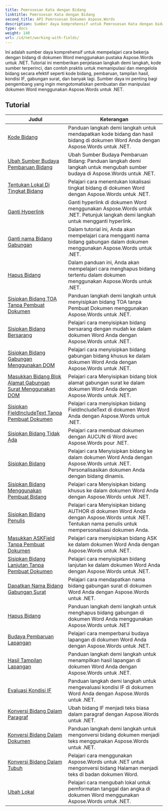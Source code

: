```yaml
---
title: Pemrosesan Kata dengan Bidang
linktitle: Pemrosesan Kata dengan Bidang
second_title: API Pemrosesan Dokumen Aspose.Words
description: Sumber daya komprehensif untuk Pemrosesan Kata dengan bidang di dokumen Word menggunakan Aspose.Words untuk .NET. Tutorial, contoh dan penjelasan detail.
type: docs
weight: 140
url: /id/net/working-with-fields/
---
```

Ini adalah sumber daya komprehensif untuk mempelajari cara bekerja dengan bidang di dokumen Word menggunakan pustaka Aspose.Words untuk .NET. Tutorial ini memberikan penjelasan langkah demi langkah, kode sumber terperinci, dan contoh praktis untuk memanipulasi dan mengelola bidang secara efektif seperti kode bidang, pembaruan, tampilan hasil, kondisi IF, gabungan surat, dan banyak lagi. Sumber daya ini penting bagi pengembang yang ingin mengotomatiskan pembuatan dan manipulasi dokumen Word menggunakan Aspose.Words untuk .NET.

 ## Tutorial
| Judul | Keterangan |
| --- | --- |
| [Kode Bidang](./field-code/) | Panduan langkah demi langkah untuk mendapatkan kode bidang dan hasil bidang di dokumen Word Anda dengan Aspose.Words untuk .NET. |
| [Ubah Sumber Budaya Pembaruan Bidang](./change-field-update-culture-source/) | Ubah Sumber Budaya Pembaruan Bidang: Panduan langkah demi langkah untuk mengubah sumber budaya di Aspose.Words untuk .NET.|
| [Tentukan Lokal Di Tingkat Bidang](./specify-locale-at-field-level/) | Pelajari cara menentukan lokalisasi tingkat bidang di dokumen Word dengan Aspose.Words untuk .NET. |
| [Ganti Hyperlink](./replace-hyperlinks/) | Ganti hyperlink di dokumen Word menggunakan Aspose.Words untuk .NET. Petunjuk langkah demi langkah untuk mengganti hyperlink. |
| [Ganti nama Bidang Gabungan](./rename-merge-fields/) | Dalam tutorial ini, Anda akan mempelajari cara mengganti nama bidang gabungan dalam dokumen menggunakan Aspose.Words untuk .NET. |
| [Hapus Bidang](./remove-field/) | Dalam panduan ini, Anda akan mempelajari cara menghapus bidang tertentu dalam dokumen menggunakan Aspose.Words untuk .NET. |
| [Sisipkan Bidang TOA Tanpa Pembuat Dokumen](./insert-toafield-without-document-builder/) | Panduan langkah demi langkah untuk menyisipkan bidang TOA tanpa Pembuat Dokumen menggunakan Aspose.Words untuk .NET. |
| [Sisipkan Bidang Bersarang](./insert-nested-fields/) | Pelajari cara menyisipkan bidang bersarang dengan mudah ke dalam dokumen Word Anda dengan Aspose.Words untuk .NET. |
| [Sisipkan Bidang Gabungan Menggunakan DOM](./insert-merge-field-using-dom/) | Pelajari cara menyisipkan bidang gabungan bidang khusus ke dalam dokumen Word Anda dengan Aspose.Words untuk .NET. |
| [Masukkan Bidang Blok Alamat Gabungan Surat Menggunakan DOM](./insert-mail-merge-address-block-field-using-dom/) | Pelajari cara Menyisipkan bidang blok alamat gabungan surat ke dalam dokumen Word Anda dengan Aspose.Words untuk .NET. |
| [Sisipkan FieldIncludeText Tanpa Pembuat Dokumen](./insert-field-include-text-without-document-builder/) | Pelajari cara menyisipkan bidang FieldIncludeText di dokumen Word Anda dengan Aspose.Words untuk .NET. |
| [Sisipkan Bidang Tidak Ada](./insert-field-none/) | Pelajari cara membuat dokumen dengan AUCUN di Word avec Aspose.Words pour .NET. |
| [Sisipkan Bidang](./insert-field/) | Pelajari cara Menyisipkan bidang ke dalam dokumen Word Anda dengan Aspose.Words untuk .NET. Personalisasikan dokumen Anda dengan bidang dinamis. |
| [Sisipkan Bidang Menggunakan Pembuat Bidang](./insert-field-using-field-builder/) | Pelajari cara Menyisipkan bidang khusus ke dalam dokumen Word Anda dengan Aspose.Words untuk .NET. |
| [Sisipkan Bidang Penulis](./insert-author-field/) | Pelajari cara Menyisipkan bidang AUTHOR di dokumen Word Anda dengan Aspose.Words untuk .NET. Tentukan nama penulis untuk mempersonalisasi dokumen Anda. |
| [Masukkan ASKField Tanpa Pembuat Dokumen](./insert-askfield-with-out-document-builder/) | Pelajari cara menyisipkan bidang ASK ke dalam dokumen Word Anda dengan Aspose.Words untuk .NET. |
| [Sisipkan Bidang Lanjutan Tanpa Pembuat Dokumen](./insert-advance-field-with-out-document-builder/) | Pelajari cara menyisipkan bidang lanjutan ke dalam dokumen Word Anda dengan Aspose.Words untuk .NET. |
| [Dapatkan Nama Bidang Gabungan Surat](./get-mail-merge-field-names/) | Pelajari cara mendapatkan nama bidang gabungan surat di dokumen Word Anda dengan Aspose.Words untuk .NET. |
| [Hapus Bidang](./delete-fields/) | Panduan langkah demi langkah untuk menghapus bidang gabungan di dokumen Word Anda menggunakan Aspose.Words untuk .NET |
| [Budaya Pembaruan Lapangan](./field-update-culture/) | Pelajari cara memperbarui budaya lapangan di dokumen Word Anda dengan Aspose.Words untuk .NET. |
| [Hasil Tampilan Lapangan](./field-display-results/) | Panduan langkah demi langkah untuk menampilkan hasil lapangan di dokumen Word Anda dengan Aspose.Words untuk .NET. |
| [Evaluasi Kondisi IF](./evaluate-ifcondition/) | Panduan langkah demi langkah untuk mengevaluasi kondisi IF di dokumen Word Anda dengan Aspose.Words untuk .NET. |
| [Konversi Bidang Dalam Paragraf](./convert-fields-in-paragraph/) | Ubah bidang IF menjadi teks biasa dalam paragraf dengan Aspose.Words untuk .NET. |
| [Konversi Bidang Dalam Dokumen](./convert-fields-in-document/) | Panduan langkah demi langkah untuk mengonversi bidang dokumen menjadi teks menggunakan Aspose.Words untuk .NET. |
| [Konversi Bidang Dalam Tubuh](./convert-fields-in-body/) | Pelajari cara menggunakan Aspose.Words untuk .NET untuk mengonversi bidang Halaman menjadi teks di badan dokumen Word. |
| [Ubah Lokal](./change-locale/) | Pelajari cara mengubah lokal untuk pemformatan tanggal dan angka di dokumen Word menggunakan Aspose.Words untuk .NET. |